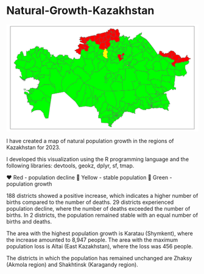 # Natural-Growth-Kazakhstan

![](Audandar_Natural_Growth.jpeg)

I have created a map of natural population growth in the regions of Kazakhstan for 2023.

I developed this visualization using the R programming language and the following libraries: devtools, geokz, dplyr, sf, tmap.

❤️ Red - population decline 
💛 Yellow - stable population
💚 Green - population growth 

188 districts showed a positive increase, which indicates a higher number of births compared to the number of deaths.
29 districts experienced population decline, where the number of deaths exceeded the number of births.
In 2 districts, the population remained stable with an equal number of births and deaths.

The area with the highest population growth is Karatau (Shymkent), where the increase amounted to 8,947 people. The area with the maximum population loss is Altai (East Kazakhstan), where the loss was 456 people. ​

The districts in which the population has remained unchanged are Zhaksy (Akmola region) and Shakhtinsk (Karagandy region).


